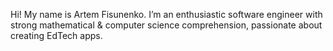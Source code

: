 Hi! My name is Artem Fisunenko. I’m an enthusiastic software engineer with strong mathematical & computer science comprehension, passionate about creating EdTech apps.
